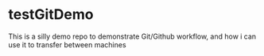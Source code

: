 # testGitDemo
This is a silly demo repo to demonstrate Git/Github workflow, and how i can use it to transfer between machines
